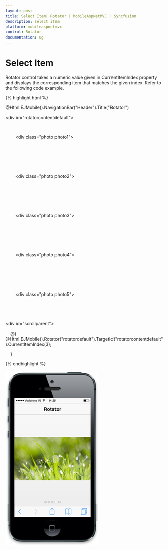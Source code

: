 ```yaml
---
layout: post
title: Select Item| Rotator | MobileAspNetMVC | Syncfusion
description: select item
platform: mobileaspnetmvc
control: Rotator
documentation: ug
---
```


# Select Item

Rotator control takes a numeric value given in CurrentItemIndex property and displays the corresponding item that matches the given index. Refer to the following code example.

{% highlight html %}

<!-- header control -->

@Html.EJMobile().NavigationBar("Header").Title("Rotator")



<div id="rotatorcontentdefault">

    <div>

        <div class="photo photo1">

        </div>

    </div>

    <div>

        <div class="photo photo2">

        </div>

    </div>

    <div>

        <div class="photo photo3">

        </div>

    </div>

    <div>

        <div class="photo photo4">

        </div>

    </div>

    <div>

        <div class="photo photo5">

        </div>

    </div>

</div>



<div id="scrollparent">

    @{         @Html.EJMobile().Rotator("rotatordefault").TargetId("rotatorcontentdefault").CurrentItemIndex(3);

    }

</div>

{% endhighlight %}



![](Select-Item_images/Select-Item_img1.png)



